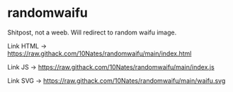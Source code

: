 # randomwaifu
Shitpost, not a weeb. Will redirect to random waifu image.

Link HTML -> https://raw.githack.com/10Nates/randomwaifu/main/index.html

Link JS -> https://raw.githack.com/10Nates/randomwaifu/main/index.js

Link SVG -> https://raw.githack.com/10Nates/randomwaifu/main/waifu.svg
